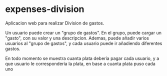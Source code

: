 # expenses-division

Aplicacion web para realizar Division de gastos.

Un usuario puede crear un "grupo de gastos". En el grupo, puede cargar un "gasto", con su valor y una descripcion. 
Ademas, puede añadir varios usuarios al "grupo de gastos", y cada usuario puede ir añadiendo diferentes gastos. 

En todo momento se muestra cuanta plata debería pagar cada usuario, y a que usuario le correspondería la plata, en base a cuanta plata puso cada uno
